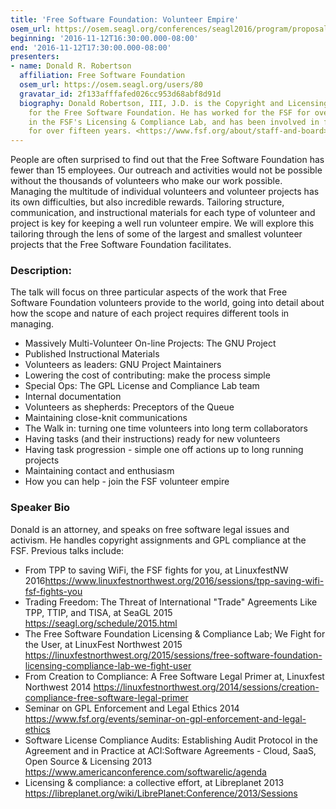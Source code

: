 ```yaml
---
title: 'Free Software Foundation: Volunteer Empire'
osem_url: https://osem.seagl.org/conferences/seagl2016/program/proposals/186
beginning: '2016-11-12T16:30:00.000-08:00'
end: '2016-11-12T17:30:00.000-08:00'
presenters:
- name: Donald R. Robertson
  affiliation: Free Software Foundation
  osem_url: https://osem.seagl.org/users/80
  gravatar_id: 2f133afffafed026cc953d68abf8d91d
  biography: Donald Robertson, III, J.D. is the Copyright and Licensing Associate
    for the Free Software Foundation. He has worked for the FSF for over seven years
    in the FSF's Licensing & Compliance Lab, and has been involved in free software
    for over fifteen years. <https://www.fsf.org/about/staff-and-board>
---
```


People are often surprised to find out that the Free Software Foundation has fewer than 15 employees. Our outreach and activities would not be possible without the thousands of volunteers who make our work possible.
Managing the multitude of individual volunteers and volunteer projects has its own difficulties, but also incredible rewards. Tailoring structure, communication, and instructional materials for each type of volunteer and project is key for keeping a well run volunteer empire. We will explore this tailoring through the lens of some of the largest and smallest volunteer projects that the Free Software Foundation facilitates.

### Description:

The talk will focus on three particular aspects of the work that Free
Software Foundation volunteers provide to the world, going into detail
about how the scope and nature of each project requires different tools
in managing.

* Massively Multi-Volunteer On-line Projects: The GNU Project
 * Published Instructional Materials
 * Volunteers as leaders: GNU Project Maintainers
 * Lowering the cost of contributing: make the process simple
* Special Ops: The GPL License and Compliance Lab team
 * Internal documentation
 * Volunteers as shepherds: Preceptors of the Queue
 * Maintaining close-knit communications
* The Walk in: turning one time volunteers into long term collaborators
 * Having tasks (and their instructions) ready for new volunteers
 * Having task progression - simple one off actions up to long running projects
 * Maintaining contact and enthusiasm
* How you can help - join the FSF volunteer empire

### Speaker Bio

Donald is an attorney, and speaks on free software legal issues and activism. He handles copyright assignments and GPL compliance at the FSF. Previous talks include:

* From TPP to saving WiFi, the FSF fights for you, at LinuxfestNW 2016<https://www.linuxfestnorthwest.org/2016/sessions/tpp-saving-wifi-fsf-fights-you>
* Trading Freedom: The Threat of International "Trade" Agreements Like TPP, TTIP, and TISA, at SeaGL 2015 <https://seagl.org/schedule/2015.html>
* The Free Software Foundation Licensing & Compliance Lab; We Fight for the User, at LinuxFest Northwest 2015 <https://linuxfestnorthwest.org/2015/sessions/free-software-foundation-licensing-compliance-lab-we-fight-user>
* From Creation to Compliance: A Free Software Legal Primer at, Linuxfest Northwest 2014 <https://linuxfestnorthwest.org/2014/sessions/creation-compliance-free-software-legal-primer>
* Seminar on GPL Enforcement and Legal Ethics 2014 <https://www.fsf.org/events/seminar-on-gpl-enforcement-and-legal-ethics>
* Software License Compliance Audits: Establishing Audit Protocol in the Agreement and in Practice at ACI:Software Agreements - Cloud, SaaS, Open Source & Licensing 2013 <https://www.americanconference.com/softwarelic/agenda>
* Licensing & compliance: a collective effort, at Libreplanet 2013 <https://libreplanet.org/wiki/LibrePlanet:Conference/2013/Sessions>
